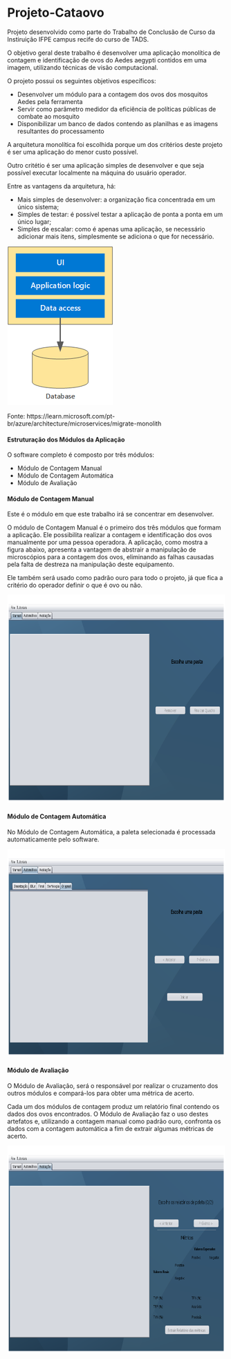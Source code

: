 # Projeto-Cataovo

<p>Projeto desenvolvido como parte do Trabalho de Conclusão de Curso da Instiruição IFPE campus recife do curso de TADS.</p>

<p>O objetivo geral deste trabalho é desenvolver uma aplicação monolítica de contagem e identificação de ovos do Aedes aegypti contidos em uma imagem, utilizando técnicas
de visão computacional.</p>

<p>O projeto possui os seguintes objetivos específicos:</p>
<ul>
<li>Desenvolver um módulo para a contagem dos ovos dos mosquitos Aedes pela ferramenta</li>
<li>Servir como parâmetro medidor da eficiência de políticas públicas de combate ao mosquito</li>
<li>Disponibilizar um banco de dados contendo as planilhas e as imagens resultantes do processamento</li>
</ul>

<p>A arquitetura monolítica foi escolhida porque um dos critérios deste projeto é ser uma aplicação do menor custo possível.</p>
<p>Outro critétio é ser uma aplicação simples de desenvolver e que seja possível executar localmente na máquina do usuário operador.</p>
<p>Entre as vantagens da arquitetura, há:
<ul>
<li>Mais simples de desenvolver: a organização fica concentrada em um único sistema;</li>
<li>Simples de testar: é possível testar a aplicação de ponta a ponta em um único lugar;</li>
<li>Simples de escalar: como é apenas uma aplicação, se necessário adicionar mais itens, simplesmente se adiciona o que for necessário.</li>
</ul>
</p>

<img src="/images/arquitetura_aplicacao_monolitica.png" alt="Imagem da arquitetura monolítica adotada no projeto" style="width:245px;height:367px"/>
<p>Fonte: https://learn.microsoft.com/pt-br/azure/architecture/microservices/migrate-monolith</p>

<h4>Estruturação dos Módulos da Aplicação</h4>
<p>O software completo é composto por três módulos:</p>
<ul>
<li>Módulo de Contagem Manual</li>
<li>Módulo de Contagem Automática</li>
<li>Módulo de Avaliação</li>
</ul>

<div>
<h4>Módulo de Contagem Manual</h4>
<section>
<p>Este é o módulo em que este trabalho irá se concentrar em desenvolver.</p>
<p>O módulo de Contagem Manual é o primeiro dos três módulos que formam a aplicação. Ele possibilita realizar a contagem e identificação dos ovos manualmente por uma pessoa operadora. A aplicação, como mostra a figura abaixo, apresenta a vantagem de abstrair a manipulação de microscópios para a contagem dos ovos, eliminando as falhas causadas pela falta de destreza na manipulação deste equipamento.</p>
<p>Ele também será usado como padrão ouro para todo o projeto, já que fica a critério do operador definir o que é ovo ou não.</p>
</section>
<img src="/images/mod_manual_1.png" alt="Imagem do Módulo de Contagem Manual" style="width:800px;height:480px"/>
</div>

<div>
<h4>Módulo de Contagem Automática</h4>
<section>
<p>No Módulo de Contagem Automática, a paleta selecionada é processada automaticamente pelo software.</p>
</section>
<img src="/images/mod_auto_1.png" alt="Imagem do Módulo de Contagem Automática" style="width:800px;height:480px"/>
</div>

<div>
<h4>Módulo de Avaliação</h4>
<section>
<p>O Módulo de Avaliação, será o responsável por realizar o cruzamento dos outros módulos e compará-los para obter uma métrica de acerto.</p>
<p>Cada um dos módulos de contagem produz um relatório final contendo os dados dos ovos encontrados. O Módulo de Avaliação faz o uso destes artefatos e, 
utilizando a contagem manual como padrão ouro, confronta os dados com a contagem automática a fim de extrair algumas métricas de acerto.</p>
</section>
<img src="/images/mod_result_1.png" alt="Imagem do Módulo de Avaliação" style="width:800px;height:480px"/>
</div>